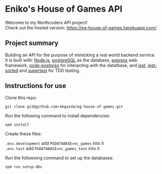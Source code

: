# Eniko's House of Games API

Welcome to my Northcoders API project!\
Check out the hosted version: https://eg-house-of-games.herokuapp.com/

## Project summary

Building an API for the purpose of mimicking a real world backend service. 
It is built with:
[Node.js](https://nodejs.org/en/), [postgreSQL](https://www.postgresql.org/) as the database, [express](https://expressjs.com/) web framework, [node-postgres](https://node-postgres.com/) for interacting with the datatbase, and [jest](https://jestjs.io/), [jest-sorted](https://www.npmjs.com/package/jest-sorted) and [supertest](https://www.npmjs.com/package/supertest) for TDD testing.

## Instructions for use

Clone this repo:

`git clone git@github.com:ekgazda/eg-house-of-games.git`

Run the following command to install dependencies:

`npm install`

Create these files:

`.env.development` add `PGDATABASE=nc_games` into it\
`.env.test` add `PGDATABASE=nc_games_test` into it

Run the followoing command to set up the databases:

`npm run setup-dbs`
